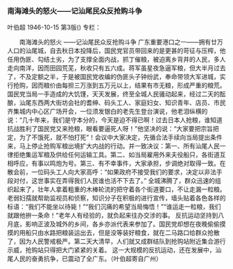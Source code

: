 ### 南海滩头的怒火——记汕尾民众反抢购斗争
叶伯超
1946-10-15
第3版()
专栏：

　　南海滩头的怒火
    ——记汕尾民众反抢购斗争
    广东重要港口之一——拥有廿万人口的汕尾城，自去秋日本投降后，国民党官员带回来的是更甚的苛征与压榨，他任用伪匪、勾结土劣，为了支撑全面内战，抓丁催粮，被迫离乡背井的人民，多人走向南洋，因而田园荒芜，秋收只有五六成。蒋军虽星夜急逼军粮，但大半月过去了，不及定额之半，于是被国民党收编的伪匪头子钟纷武，奉命带领大军进城，实行抢购，因而粮价由每担三万涨到五万元以上，结果有市无粮，形成严重的粮荒。
    国民党当局一手造成的大饥馑，天天发展，终至全城人民骚动起来，经过二天的酝酿，汕尾东西两大街坊会社的耆绅、码头工人、家庭妇女、知识青年、店员、市民齐集城内中心区广场开会，一位须发银白的老先生登台演说，他老泪纵横的说：“几十年来，我们是守本分的，今天是迫不得已啊！过去日本人抢粮，谁知道抗战胜利了国民党又来抢粮，眼看要逼死人呀！”他坚决的说：“大家要把宗旨把定，为了不饿死，就不怕打死”！会议中大家决定，先循合法手续向当局提出条件来，马上停止抢购军粮出境扩大内战的行动。并一致决议：第一、所有汕尾人民一律拒绝集运军粮及供给任何运输工具。第二、如当局雇用外来夫役船只，各街道互相呼应，有事以鸣炮为号。第三、有不幸事件，大家承担，步调绝对取得一致。在散会前，一位码头工人向大家高呼：“如果政府不接受我们的要求，决定以非法手段对付，这世事实在弄得我们人民谁也活不下去了。”
    全城沸腾了，群众迅速的组织起来了，壮年人拿着粗重的木棒轮流的把守着各个街道要口，不让走漏一粒粮。老弱妇孺就帮助监视员和侦察，知识分子在积极的进行宣传，墙头贴着各色各样的标语：“我们不能坐以待毙！”“我们沉痛的希望当局悔悟！”“谁运走一粒粮，我们就跟他拚一条命！”老年人有经验的，就负起来往办交涉的事。
    反抗运动坚持到八月底，影响正波及城外的乡间，各乡亦派代表来参加了。国民党却想在夜晚偷偷摸摸的用船只由水路把粮装运出去，但是没等装好粮食，就在二马路口给群众抢散了，因为人民警戒极严。第二天大清早，人们就又成群结队到抢购站附近集合游行示威，抢购站只得把大门紧紧的关着。
    这一大规模的反抗运动，还在发展中，汕尾人民的奋勇抗争，已震动了全广东。（叶伯超寄自广州）
